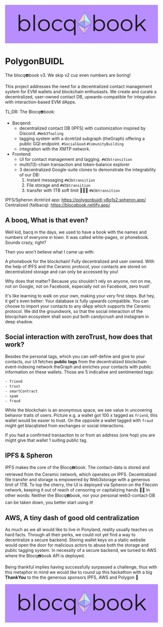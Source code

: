 ![bbbanner](/public/logov2/booqName/blocqbookN.png)

# PolygonBUIDL

The blocq☎️book v3. We skip v2 cuz even numbers are boring!

This project addresses the need for a decentralized contact management system for EVM wallets and blockchain enthusiasts. We create and curate a decentralized, user-owned contact DB, upwards-compatible for integration with interaction-based EVM dApps.

TL;DR: The Blocq☎️book:

- Bacqend:
  - decentralized contact DB (IPFS) with customization inspired by Discord. `#Web3Tooling`
  - tagging system with a dcntrlzd subgraph (theGraph) offering a public GQl endpoint. `#SocialGood` `#ComunityBuilding`
  - integration with the XMTP network.
- Frontend:
  - UI for contact management and tagging. `#W3btransition`
  - multi(13)-chain transaction and token-balance explorer
  - 3 decentralized Google-suite clones to demonstrate the integrability of our DB:
    1. Instant messaging `#W3btransition`
    2. File storage and `#W3btransition`
    3. transfer with 1TB soft limit 🧑🏾‍🚀 `#W3btransition`

IPFS/Spheron dcntrlzd app: https://polygonbuidl-y8q1s2.spheron.app/
Centralized (fallbacq): https://blocqbook.netlify.app/

## A booq, What is that even?

<!-- img grandpa avatar -->

Well kid, bacq in the days, we used to have a book with the names and numbers of everyone in town. It was called white-pages, or phonebook. Sounds crazy, right?

Then you won't believe what I came up with:

A phonebook for the blockchain! Fully decentralized and user owned.
With the help of IPFS and the Ceramic protocol, your contacts are stored on decentralized storage and can only be accessed by you!

Why does that matter? Because you shouldn't rely on anyone, not on me, not on Google, not on Facebook, especially not on Facebook, zero trust!

It's like learning to walk on your own, making your very first steps. But hey, it get's even better: Your database is fully upwards compatible. You can choose to import your contacts to any dApp which supports the Ceramic protocol. We did the groundwork, so that the social interaction of the blocqchain ecosystem shall soon put both candycrush and instagram in deep shadow.

## Social interaction with zeroTrust, how does that work?

Besides the personal tags, which you can self-define and give to your contacts, our UI fetches **public tags** from the decentralized blockchain event-indexing network theGraph and enriches your contacts with public information on these wallets. Those are 5 indicative and sentimented tags:

```
- friend
- trust
- smartContract
- spam
- fraud
```

While the blockchain is an anonymous space, we see value in uncovering behavior traits of users.
Picture e.g. a wallet got 100 x tagged as `friend`, this wallet would be easier to trust.
On the opposite a wallet tagged with `fraud` might get blacqlisted from exchanges or social interactions.

If you had a confirmed transaction to or from an address (one hop) you are might give that wallet 1 suiting public tag.

## IPFS & Spheron

IPFS makes the core of the Blocq☎️book.
The contact-data is stored and retrieved from the Ceramic network, which operates on IPFS.
Decentralized file transfer and storage is empowered by Web3storage with a generous limit of 1TB.
To top the cherry, the UI is deployed via Spheron on the Filecoin network, keeping it out of reach of censoring or capitalizing hands 👋🏾
In other words: Neither the Blocq☎️book, nor your personal web3-contact-DB can be taken down, you better start using it!

## AWS, A tiny dash of good old centralization

As much as we all would like to live in Ponyland, reality usually teaches us hard facts.
Through all their perks, we could not yet find a way to decentralize a secure backend.
Storing wallet keys on a static website would open the door for malicious actors to abuse both the storage and public tagging system.
In necessity of a secure backend, we turned to AWS where the Blocq☎️book API is deployed.

Being thankful implies having successfully surpassed a challenge, thus with this metaphor in mind we would like to round up this hackathon with a big **ThankYou** to the the generous sponsors IPFS, AWS and Polygon 💜

![bbbye](/public/logov2/booqName/blocqbookN.png)
